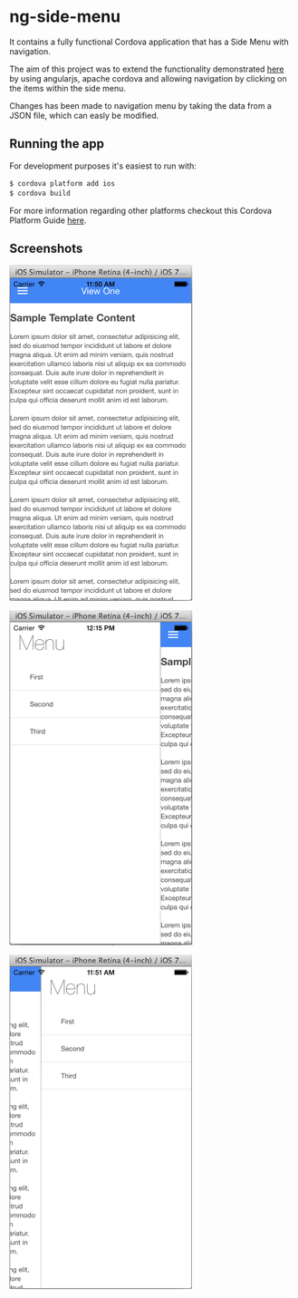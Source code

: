 ng-side-menu
============

It contains a fully functional Cordova application that has a Side Menu with navigation.

The aim of this project was to extend the functionality demonstrated [here](https://github.com/jakiestfu/Snap.js/) by using angularjs, apache cordova and allowing navigation by clicking on the items within the side menu.

Changes has been made to navigation menu by taking the data from a JSON file, which can easly be modified.

## Running the app
For development purposes it's easiest to run with:

```bash
$ cordova platform add ios
$ cordova build
```

For more information regarding other platforms checkout this Cordova Platform Guide [here](http://cordova.apache.org/docs/en/3.5.0/guide_platforms_index.md.html#Platform%20Guides).

## Screenshots
![Page 1](www/img/preview1.png)

![Side Menu](www/img/preview2.png) 

![Page 2](www/img/preview3.png)
